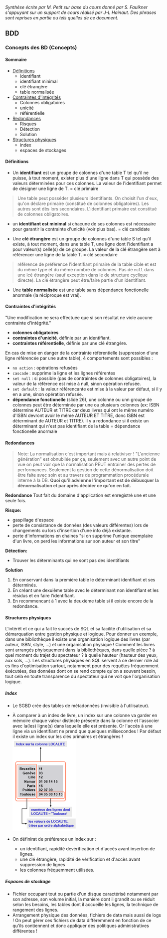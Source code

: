 *Synthèse écrite par M. Petit sur base du cours donné par S. Faulkner s'appuyant sur un support de cours réalisé par J-L Hainaut.
Des phrases sont reprises en partie ou tels quelles de ce document.*

## BDD

### Concepts des BD (Concepts)

#### Sommaire

* [Définitions](#def)
  * identifiant
  * identifiant minimal
  * clé étrangère
  * table normalisée
* [Contraintes d'intégrités](#intégrité)
  * Colonnes obligatoires
  * unicité
  * référentielle
* [Redondances](#redondance)
  * Risques
  * Détection
  * Solution
* [Structures physiques](#structPhy)
  * index
  * espaces de stockages

<a id="def"></a>
#### Définitions

* Un **identifiant** est un groupe de colonnes d'une table T tel qu'il ne puisse, à tout moment, exister plus d'une ligne dans T qui possède des valeurs déterminées pour ces colonnes.  La valeur de l'identifiant permet de désigner une ligne de T.
= clé primaire
> Une table peut posséder plusieurs identifiants. On choisit l'un d'eux, qu'on déclare primaire (constitué de colonnes obligatoires). Les autres sont dès lors secondaires.
L'identifiant primaire est constitué de colonnes obligatoires.

* un **identifiant est minimal** si chacune de ses colonnes est nécessaire pour garantir la contrainte d'unicité (voir plus bas). = clé candidate


* Une **clé étrangère** est un groupe de colonnes d'une table S tel qu'il existe, à tout moment, dans une table T, une ligne dont l'identifiant a pour valeur(s) celle(s) de ce groupe.  La valeur de la clé étrangère sert à référencer une ligne de la table T. = clé secondaire

> référence de préférence l'identifiant primaire de la table cible et est du même type et du même nombre de colonnes.
Pas de `null` dans une lcé étrangère (sauf exception dans le de structure cyclique directe).
La clé étrangère peut être/faire partie d'un identifiant.

* Une **table normalisée** est une table sans dépendance fonctionelle anormale (la réciproque est vrai).

<a id="intégrité"></a>
#### Contraintes d'intégrités

"Une modification ne sera effectuée que si son résultat ne viole aucune contrainte d'intégrité."

* **colonnes obligatoires**
* **contraintes d'unicité**, définie par un identifiant.
* **contraintes référentielle**, définie par une clé étrangère.

En cas de mise en danger de la contrainte référentielle (suppression d'une ligne référencée par une autre table), 
4 comportements sont possibles : 
  * `no action` : opérations refusées
  * `cascade` : supprime la ligne et les lignes référentes
  * `set null` : si possible (pas de contraintes de colonnes obligatoires), la valeur de la référence est mise à null, sinon opération refusée.
  * `set default` : la valeur référencante est mise à la valeur par défaut, si il y en a une, sinon opération refusée.
* **dépendance fonctionelle** (slide 26), une colonne ou unn groupe de colonnes peut être déterminée par une ou plusieurs colonnes (ex: ISBN détermine AUTEUR et TITRE car deux livres qui ont le même numéro d'ISBN devront avoir le même AUTEUR ET TITRE, donc ISBN est déterminant de AUTEUR et TITRE). Il y a redondance si il existe un déterminant qui n'est pas identifiant de la table = dépendance fonctionelle anormale

<a id="redondance"></a>
#### Redondances
  
> Note: La normalisation c'est important mais à relativiser ! "L'ancienne génération" est obnubilée par ça, seulement avec un autre point de vue on peut voir que la normalisation PEUT entrainer des pertes de performances. Seulement la gestion de cette dénormalisation doit être faite avec soin et au travers de programmation procédurale interne à la DB. **Quoi qu'il advienne l'important est de débusquer la dénormalisation et par après décider ce qu'on en fait.**
  
**Redondance** 
Tout fait du domaine d'application est enregistré une et une seule fois. 

**Risque:**
* gaspillage d'espace
* perte de consistance de données (des valeurs différentes) lors de changements ou lors d'insertion d'une info déjà existante.
* perte d'informations en chaines "si on supprime l'unique exemplaire d'un livre, on perd les informations sur son auteur et son titre"

**Détection:**

* Trouver les déterminants qui ne sont pas des identifiants

**Solution**

1. En conservant dans la première table le déterminant identifiant et ses déterminés.
2. En créant une dexuième table avec le déterminant non identifiant et les résidus et en faire l'identifiant.
3. En recommencant à 1 avec la deuxième table si il existe encore de la redondance.



<a id="structPhy"></a>
#### Structures physiques

L'intérêt et ce qui a fait le succès de SQL et sa facilité d'utilisation et sa démarquation entre gestion physique et logique. Pour donner un exemple, dans une bibliothèque il existe une organisation logique des livres (par auteur, ISBN, style, ...) et une organisation physique ! Comment les livres sont arrangés phyisquement dans la bibliothèques, dans quelle pièce ? à quel moment du trajet du spectateur ? à quelle hauteur (hauteur des yeux, aux sols, ...). Les structures physiques en SQL servent à ce dernier rôle àd es fins d'optimisation surtout, notamment pour des requêtes fréquemment éxécutées, des données dont on se rend compte qu'on a souvent besoin, tout cela en toute transparence du spectateur qui ne voit que l'organisation logique.


##### Index
* Le SGBD crée des tables de métadonnées (invisible à l'utilisateur).
* À comparer à un index de livre, un index sur une colonne va garder en mémoire chaque valeur distincte présente dans la colonne et l'associer avec la(les) ligne(s) dans laquelle elle est présente. Or l'accès à une ligne via un identifiant ne prend que quelques millisecondes ! Par défaut il existe un index sur les clés primaires et étrangères ! 
![index](./IMG/index.PNG)

* On définirat de préférence un index sur : 
  * un identifiant, rapidité devérification et d'accès avant insertion de lignes.
  * une clé étrangère, rapidité de vérification et d'accès avant suppression de lignes
  * les colonnes fréquemment utilisées.

##### Espaces de stockage

* Fichier occupant tout ou partie d'un disque caractérisé notamment par son adresse, son volume initial, la manière dont il grandit ou se réduit selon les besoins, les tables dont il accueille les lignes, la technique de rangement des lignes.
* Arrangement physique des données, fichiers de data mais aussi de logs ! On peut gérer ces fichiers de data différemment en fonction de ce qu'ils contiennent et donc appliquer des politiques administratives différentes !
